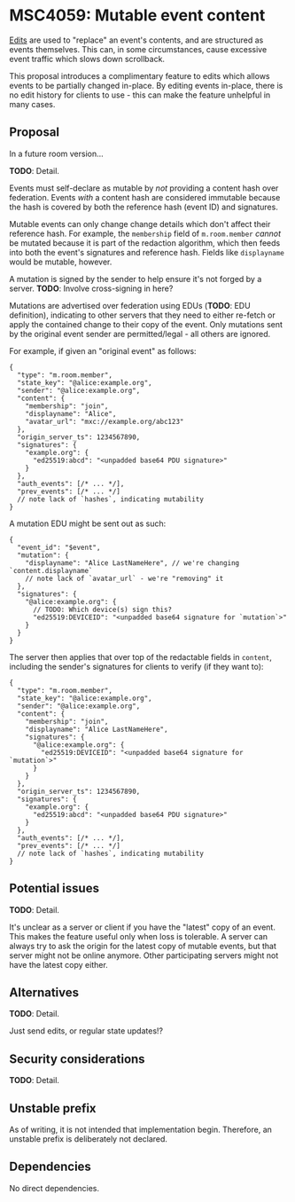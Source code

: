 # MSC4059: Mutable event content

[Edits](https://spec.matrix.org/v1.8/client-server-api/#event-replacements) are
used to "replace" an event's contents, and are structured as events themselves.
This can, in some circumstances, cause excessive event traffic which slows down
scrollback.

This proposal introduces a complimentary feature to edits which allows events to
be partially changed in-place. By editing events in-place, there is no edit
history for clients to use - this can make the feature unhelpful in many cases.

## Proposal

In a future room version...

**TODO**: Detail.

Events must self-declare as mutable by *not* providing a content hash over
federation. Events *with* a content hash are considered immutable because the
hash is covered by both the reference hash (event ID) and signatures.

Mutable events can only change change details which don't affect their reference
hash. For example, the `membership` field of `m.room.member` *cannot* be mutated
because it is part of the redaction algorithm, which then feeds into both the
event's signatures and reference hash. Fields like `displayname` would be
mutable, however.

A mutation is signed by the sender to help ensure it's not forged by a server.
**TODO**: Involve cross-signing in here?

Mutations are advertised over federation using EDUs (**TODO**: EDU definition),
indicating to other servers that they need to either re-fetch or apply the
contained change to their copy of the event. Only mutations sent by the original
event sender are permitted/legal - all others are ignored.

For example, if given an "original event" as follows:

```jsonc
{
  "type": "m.room.member",
  "state_key": "@alice:example.org",
  "sender": "@alice:example.org",
  "content": {
    "membership": "join",
    "displayname": "Alice",
    "avatar_url": "mxc://example.org/abc123"
  },
  "origin_server_ts": 1234567890,
  "signatures": {
    "example.org": {
      "ed25519:abcd": "<unpadded base64 PDU signature>"
    }
  },
  "auth_events": [/* ... */],
  "prev_events": [/* ... */]
  // note lack of `hashes`, indicating mutability
}
```

A mutation EDU might be sent out as such:

```jsonc
{
  "event_id": "$event",
  "mutation": {
    "displayname": "Alice LastNameHere", // we're changing `content.displayname`
    // note lack of `avatar_url` - we're "removing" it
  },
  "signatures": {
    "@alice:example.org": {
      // TODO: Which device(s) sign this?
      "ed25519:DEVICEID": "<unpadded base64 signature for `mutation`>"
    }
  }
}
```

The server then applies that over top of the redactable fields in `content`,
including the sender's signatures for clients to verify (if they want to):

```jsonc
{
  "type": "m.room.member",
  "state_key": "@alice:example.org",
  "sender": "@alice:example.org",
  "content": {
    "membership": "join",
    "displayname": "Alice LastNameHere",
    "signatures": {
      "@alice:example.org": {
        "ed25519:DEVICEID": "<unpadded base64 signature for `mutation`>"
      }
    }
  },
  "origin_server_ts": 1234567890,
  "signatures": {
    "example.org": {
      "ed25519:abcd": "<unpadded base64 PDU signature>"
    }
  },
  "auth_events": [/* ... */],
  "prev_events": [/* ... */]
  // note lack of `hashes`, indicating mutability
}
```

## Potential issues

**TODO**: Detail.

It's unclear as a server or client if you have the "latest" copy of an event.
This makes the feature useful only when loss is tolerable. A server can always
try to ask the origin for the latest copy of mutable events, but that server
might not be online anymore. Other participating servers might not have the
latest copy either.

## Alternatives

**TODO**: Detail.

Just send edits, or regular state updates!?

## Security considerations

**TODO**: Detail.

## Unstable prefix

As of writing, it is not intended that implementation begin. Therefore, an
unstable prefix is deliberately not declared.

## Dependencies

No direct dependencies.
